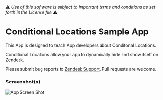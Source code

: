 :warning: *Use of this software is subject to important terms and conditions as set forth in the License file* :warning:

# Conditional Locations Sample App

This App is designed to teach App developers about Conditonal Locations.

Conditional Locations allow your app to dynamically hide and show itself on Zendesk.

Please submit bug reports to [Zendesk Support](https://support.zendesk.com/hc). Pull requests are welcome.

### Screenshot(s):

![App Screen Shot](http://f.cl.ly/items/2C2J3K2J300i2z2q1C05/0413a2c8-e54e-11e3-899b-ffdc91a4d8b7.png)
